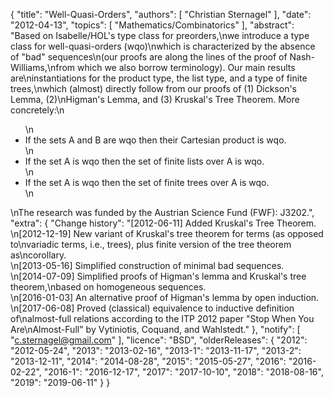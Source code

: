 {
    "title": "Well-Quasi-Orders",
    "authors": [
        "Christian Sternagel"
    ],
    "date": "2012-04-13",
    "topics": [
        "Mathematics/Combinatorics"
    ],
    "abstract": "Based on Isabelle/HOL's type class for preorders,\nwe introduce a type class for well-quasi-orders (wqo)\nwhich is characterized by the absence of \"bad\" sequences\n(our proofs are along the lines of the proof of Nash-Williams,\nfrom which we also borrow terminology). Our main results are\ninstantiations for the product type, the list type, and a type of finite trees,\nwhich (almost) directly follow from our proofs of (1) Dickson's Lemma, (2)\nHigman's Lemma, and (3) Kruskal's Tree Theorem. More concretely:\n<ul>\n<li>If the sets A and B are wqo then their Cartesian product is wqo.</li>\n<li>If the set A is wqo then the set of finite lists over A is wqo.</li>\n<li>If the set A is wqo then the set of finite trees over A is wqo.</li>\n</ul>\nThe research was funded by the Austrian Science Fund (FWF): J3202.",
    "extra": {
        "Change history": "[2012-06-11] Added Kruskal's Tree Theorem.<br>\n[2012-12-19] New variant of Kruskal's tree theorem for terms (as opposed to\nvariadic terms, i.e., trees), plus finite version of the tree theorem as\ncorollary.<br>\n[2013-05-16] Simplified construction of minimal bad sequences.<br>\n[2014-07-09] Simplified proofs of Higman's lemma and Kruskal's tree theorem,\nbased on homogeneous sequences.<br>\n[2016-01-03] An alternative proof of Higman's lemma by open induction.<br>\n[2017-06-08] Proved (classical) equivalence to inductive definition of\nalmost-full relations according to the ITP 2012 paper \"Stop When You Are\nAlmost-Full\" by Vytiniotis, Coquand, and Wahlstedt."
    },
    "notify": [
        "c.sternagel@gmail.com"
    ],
    "licence": "BSD",
    "olderReleases": {
        "2012": "2012-05-24",
        "2013": "2013-02-16",
        "2013-1": "2013-11-17",
        "2013-2": "2013-12-11",
        "2014": "2014-08-28",
        "2015": "2015-05-27",
        "2016": "2016-02-22",
        "2016-1": "2016-12-17",
        "2017": "2017-10-10",
        "2018": "2018-08-16",
        "2019": "2019-06-11"
    }
}